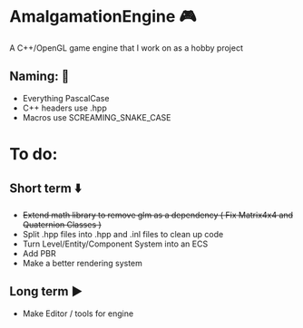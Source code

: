 # AmalgamationEngine :video_game:
A C++/OpenGL game engine that I work on as a hobby project

## Naming: :blue_book:
* Everything PascalCase
* C++ headers use .hpp
* Macros use SCREAMING_SNAKE_CASE

# To do:
## Short term :arrow_down:
* ~~Extend math library to remove glm as a dependency ( Fix Matrix4x4 and Quaternion Classes )~~
* Split .hpp files into .hpp and .inl files to clean up code
* Turn Level/Entity/Component System into an ECS
* Add PBR
* Make a better rendering system

## Long term :arrow_forward:
* Make Editor / tools for engine
